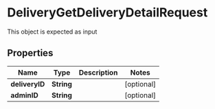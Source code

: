 

# DeliveryGetDeliveryDetailRequest

This object is expected as input
## Properties

Name | Type | Description | Notes
------------ | ------------- | ------------- | -------------
**deliveryID** | **String** |  |  [optional]
**adminID** | **String** |  |  [optional]



